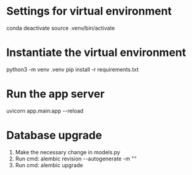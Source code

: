 # Settings for virtual environment
conda deactivate
source .venv/bin/activate

# Instantiate the virtual environment
python3 -m venv .venv
pip install -r requirements.txt

# Run the app server
uvicorn app.main:app --reload

# Database upgrade
1. Make the necessary change in models.py
2. Run cmd: alembic revision --autogenerate -m "<description>"
3. Run cmd: alembic upgrade <generated revision id>